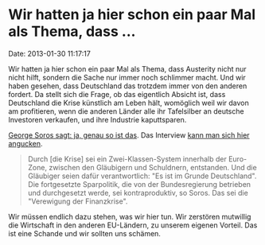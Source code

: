 Wir hatten ja hier schon ein paar Mal als Thema, dass \...
==========================================================

Date: 2013-01-30 11:17:17

Wir hatten ja hier schon ein paar Mal als Thema, dass Austerity nicht
nur nicht hilft, sondern die Sache nur immer noch schlimmer macht. Und
wir haben gesehen, dass Deutschland das trotzdem immer von den anderen
fordert. Da stellt sich die Frage, ob das eigentlich Absicht ist, dass
Deutschland die Krise künstlich am Leben hält, womöglich weil wir davon
am profitieren, wenn die anderen Länder alle ihr Tafelsilber an deutsche
Investoren verkaufen, und ihre Industrie kaputtsparen.

[George Soros sagt: ja, genau so ist
das](http://www.freitag.de/autoren/hans-springstein/soros-bestaetigt-die-krise-ist-gewollt).
Das Interview [kann man sich hier
angucken](http://www.cnbc.com/id/100406050).

> Durch \[die Krise\] sei ein Zwei-Klassen-System innerhalb der
> Euro-Zone, zwischen den Gläubigern und Schuldnern, entstanden. Und die
> Gläubiger seien dafür verantwortlich: \"Es ist im Grunde
> Deutschland\". Die fortgesetzte Sparpolitik, die von der
> Bundesregierung betrieben und durchgesetzt werde, sei kontraproduktiv,
> so Soros. Das sei die \"Verewigung der Finanzkrise\".

Wir müssen endlich dazu stehen, was wir hier tun. Wir zerstören
mutwillig die Wirtschaft in den anderen EU-Ländern, zu unserem eigenen
Vorteil. Das ist eine Schande und wir sollten uns schämen.
